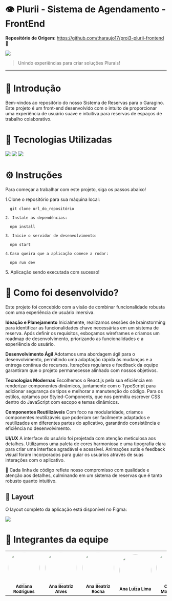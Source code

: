 # 👁 Plurii - Sistema de Agendamento - FrontEnd

**Repositório de Origem:** https://github.com/tharaujo17/proj3-plurii-frontend 🤝

<img src="https://github.com/anabxalves/anabxalves/assets/108446826/18072226-9184-45db-afb8-f283bd7faaeb"/>

> Unindo experiências para criar soluções Plurais!
---

# 🌟 Introdução
Bem-vindos ao repositório do nosso Sistema de Reservas para o Garagino. Este projeto é um front-end desenvolvido com o intuito de proporcionar uma experiência de usuário suave e intuitiva para reservas de espaços de trabalho colaborativo.

# 🚀 Tecnologias Utilizadas
<img src="https://img.shields.io/badge/React-20232A?style=for-the-badge&logo=react&logoColor=61DAFB" />
<img src="https://img.shields.io/badge/TypeScript-3178C6?style=for-the-badge&logo=typescript&logoColor=white" />
<img src="https://img.shields.io/badge/styled--components-DB7093?style=for-the-badge&logo=styled-components&logoColor=white" />

# ⚙️ Instruções
Para começar a trabalhar com este projeto, siga os passos abaixo!
<dl>
    1.Clone o repositório para sua máquina local:
   <dt>
      
      git clone url_do_repositório  
   </dt>
  
    2. Instale as dependências:
   <dt>
      
      npm install
   </dt>
   
    3. Inicie o servidor de desenvolvimento:
   <dt>
      
      npm start
   </dt>
   
    4.Caso queira que a aplicação comece a rodar:
   <dt>
      
      npm run dev
   </dt>
    5. Aplicação sendo executada com sucesso!
</dl>

# 📄 Como foi desenvolvido?
Este projeto foi concebido com a visão de combinar funcionalidade robusta com uma experiência de usuário imersiva. 

  **Ideação e Planejamento**
Inicialmente, realizamos sessões de brainstorming para identificar as funcionalidades chave necessárias em um sistema de reserva. Após definir os requisitos, esboçamos wireframes e criamos um roadmap de desenvolvimento, priorizando as funcionalidades e a experiência do usuário.

  **Desenvolvimento Ágil**
Adotamos uma abordagem ágil para o desenvolvimento, permitindo uma adaptação rápida às mudanças e a entrega contínua de recursos. Iterações regulares e feedback da equipe garantiram que o projeto permanecesse alinhado com nossos objetivos.

  **Tecnologias Modernas**
Escolhemos o React.js pela sua eficiência em renderizar componentes dinâmicos, juntamente com o TypeScript para adicionar segurança de tipos e melhorar a manutenção do código. Para os estilos, optamos por Styled-Components, que nos permitiu escrever CSS dentro do JavaScript com escopo e temas dinâmicos.

  **Componentes Reutilizáveis**
Com foco na modularidade, criamos componentes reutilizáveis que poderiam ser facilmente adaptados e reutilizados em diferentes partes do aplicativo, garantindo consistência e eficiência no desenvolvimento.

  **UI/UX**
A interface do usuário foi projetada com atenção meticulosa aos detalhes. Utilizamos uma paleta de cores harmoniosa e uma tipografia clara para criar uma interface agradável e acessível. Animações sutis e feedback visual foram incorporados para guiar os usuários através de suas interações com o aplicativo.

🌟 Cada linha de código reflete nosso compromisso com qualidade e atenção aos detalhes, culminando em um sistema de reservas que é tanto robusto quanto intuitivo. 

## 🎨 Layout

O layout completo da aplicação está disponível no Figma:

<a href="https://www.figma.com/proto/TjWS7gPzge1Yv398tRMIGQ/Projetos-3_PlurII?type=design&node-id=728-2196&t=k6GWB3zTk8Ul7R7a-0&scaling=min-zoom&starting-point-node-id=942%3A4551&show-proto-sidebar=1">
  <img src="https://img.shields.io/badge/Acessar%20Layout%20-Figma-%2304D361">
</a>

# 🤝 Integrantes da equipe
<table>
  <tr>
    <td align="center"><img style="border-radius: 50%;" src="https://avatars.githubusercontent.com/u/108764670?v=4" width="100px;"/><br/><sub><b>Adriana Rodrigues</b></sub></a><br/></a></td>
    <td align="center"><img style="border-radius: 50%;" src="https://avatars.githubusercontent.com/u/108446826?v=4" width="100px;"/><br/><sub><b>Ana Beatriz Alves</b></sub></a><br/></a></td>
    <td align="center"><img style="border-radius: 50%;" src="./assets/ANA BEATRIZ ROCHA.png" width="100px;" alt=""/><br/><sub><b>Ana Beatriz Rocha</b></sub></a><br /></a></td>
    <td align="center"><img style="border-radius: 50%;" src="./assets/ANA LUIZA LIMA.jpeg" width="100px;" alt=""/><br/><sub><b>Ana Luiza Lima</b></sub></a><br/></a></td>
    <td align="center"><img style="border-radius: 50%;" src="https://avatars.githubusercontent.com/u/104402971?v=4" width="100px;"/><br/><sub><b>Cristina Matsunaga</b></sub></a><br /></a></td>
    <td align="center"><img style="border-radius: 50%;" src="https://avatars.githubusercontent.com/u/39159963?v=4" width="100px;"/><br/><sub><b>Francisco Luz</b></sub></a><br /></a></td>
    <td align="center"><img style="border-radius: 50%;" src="./assets/JORGE.jpeg" width="100px;" alt=""/><br /><sub><b>Jorge Herbster</b></sub></a><br/></a></td>
    <td align="center"><img style="border-radius: 50%;" src="./assets/LUCI.jpeg" width="100px;" alt=""/><br /><sub><b>Lucibelle Lemos</b></sub></a><br/></a></td>
    <td align="center"><img style="border-radius: 50%;" src="https://avatars.githubusercontent.com/marianefontes" width="100px;" alt=""/><br /><sub><b>Mariane Fontes</b></sub></a><br/></a></td>
    <td align="center"><img style="border-radius: 50%;" src="https://avatars.githubusercontent.com/u/112591325?v=4" width="100px;"/><br/><sub><b>Thiago Araújo</b></sub></a><br /></a></td>
  </tr>
</table>
